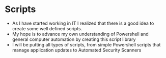 # Scripts
- As I have started working in IT I realized that there is a good idea to create some well defined scripts.
- My hope is to advance my own understanding of Powershell and general computer automation by creating this script library
- I will be putting all types of scripts, from simple Powershell scripts that manage application updates to Automated Security Scanners

